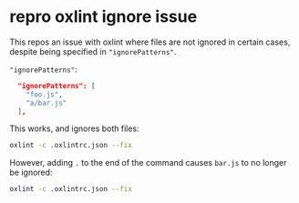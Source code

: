 # repro oxlint ignore issue

This repos an issue with oxlint where files are not ignored in certain cases, despite being specified in `"ignorePatterns"`.

`"ignorePatterns"`:

```json
  "ignorePatterns": [
    "foo.js",
    "a/bar.js"
  ],
```

This works, and ignores both files:

```bash
oxlint -c .oxlintrc.json --fix
```

However, adding `.` to the end of the command causes `bar.js` to no longer be ignored:

```bash
oxlint -c .oxlintrc.json --fix
```
